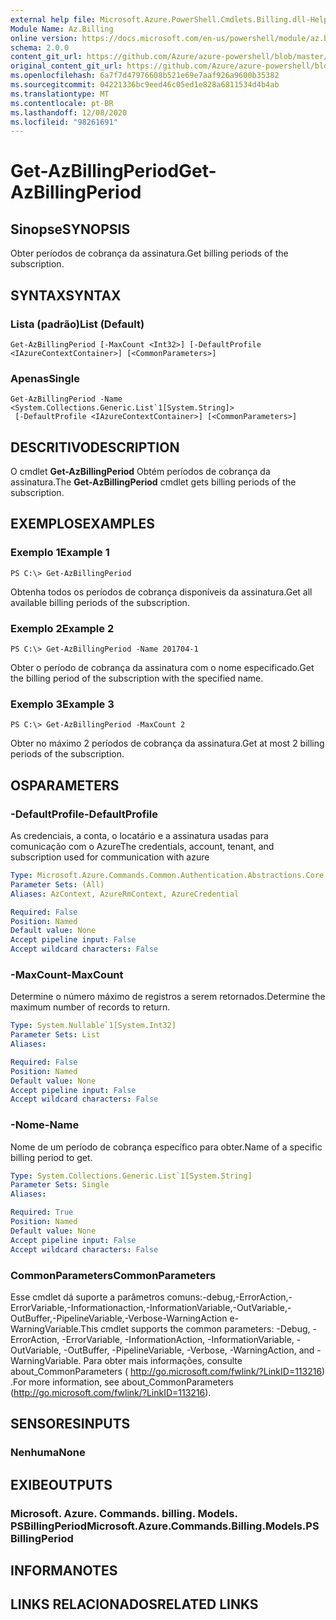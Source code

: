 ```yaml
---
external help file: Microsoft.Azure.PowerShell.Cmdlets.Billing.dll-Help.xml
Module Name: Az.Billing
online version: https://docs.microsoft.com/en-us/powershell/module/az.billing/get-azbillingperiod
schema: 2.0.0
content_git_url: https://github.com/Azure/azure-powershell/blob/master/src/Billing/Billing/help/Get-AzBillingPeriod.md
original_content_git_url: https://github.com/Azure/azure-powershell/blob/master/src/Billing/Billing/help/Get-AzBillingPeriod.md
ms.openlocfilehash: 6a7f7d47976608b521e69e7aaf926a9600b35382
ms.sourcegitcommit: 04221336bc9eed46c05ed1e828a6811534d4b4ab
ms.translationtype: MT
ms.contentlocale: pt-BR
ms.lasthandoff: 12/08/2020
ms.locfileid: "98261691"
---
```

# <span data-ttu-id="96ebe-101">Get-AzBillingPeriod</span><span class="sxs-lookup"><span data-stu-id="96ebe-101">Get-AzBillingPeriod</span></span>

## <span data-ttu-id="96ebe-102">Sinopse</span><span class="sxs-lookup"><span data-stu-id="96ebe-102">SYNOPSIS</span></span>
<span data-ttu-id="96ebe-103">Obter períodos de cobrança da assinatura.</span><span class="sxs-lookup"><span data-stu-id="96ebe-103">Get billing periods of the subscription.</span></span>

## <span data-ttu-id="96ebe-104">SYNTAX</span><span class="sxs-lookup"><span data-stu-id="96ebe-104">SYNTAX</span></span>

### <span data-ttu-id="96ebe-105">Lista (padrão)</span><span class="sxs-lookup"><span data-stu-id="96ebe-105">List (Default)</span></span>
```
Get-AzBillingPeriod [-MaxCount <Int32>] [-DefaultProfile <IAzureContextContainer>] [<CommonParameters>]
```

### <span data-ttu-id="96ebe-106">Apenas</span><span class="sxs-lookup"><span data-stu-id="96ebe-106">Single</span></span>
```
Get-AzBillingPeriod -Name <System.Collections.Generic.List`1[System.String]>
 [-DefaultProfile <IAzureContextContainer>] [<CommonParameters>]
```

## <span data-ttu-id="96ebe-107">DESCRITIVO</span><span class="sxs-lookup"><span data-stu-id="96ebe-107">DESCRIPTION</span></span>
<span data-ttu-id="96ebe-108">O cmdlet **Get-AzBillingPeriod** Obtém períodos de cobrança da assinatura.</span><span class="sxs-lookup"><span data-stu-id="96ebe-108">The **Get-AzBillingPeriod** cmdlet gets billing periods of the subscription.</span></span>

## <span data-ttu-id="96ebe-109">EXEMPLOS</span><span class="sxs-lookup"><span data-stu-id="96ebe-109">EXAMPLES</span></span>

### <span data-ttu-id="96ebe-110">Exemplo 1</span><span class="sxs-lookup"><span data-stu-id="96ebe-110">Example 1</span></span>
```
PS C:\> Get-AzBillingPeriod
```

<span data-ttu-id="96ebe-111">Obtenha todos os períodos de cobrança disponíveis da assinatura.</span><span class="sxs-lookup"><span data-stu-id="96ebe-111">Get all available billing periods of the subscription.</span></span>

### <span data-ttu-id="96ebe-112">Exemplo 2</span><span class="sxs-lookup"><span data-stu-id="96ebe-112">Example 2</span></span>
```
PS C:\> Get-AzBillingPeriod -Name 201704-1
```

<span data-ttu-id="96ebe-113">Obter o período de cobrança da assinatura com o nome especificado.</span><span class="sxs-lookup"><span data-stu-id="96ebe-113">Get the billing period of the subscription with the specified name.</span></span>

### <span data-ttu-id="96ebe-114">Exemplo 3</span><span class="sxs-lookup"><span data-stu-id="96ebe-114">Example 3</span></span>
```
PS C:\> Get-AzBillingPeriod -MaxCount 2
```

<span data-ttu-id="96ebe-115">Obter no máximo 2 períodos de cobrança da assinatura.</span><span class="sxs-lookup"><span data-stu-id="96ebe-115">Get at most 2 billing periods of the subscription.</span></span>

## <span data-ttu-id="96ebe-116">OS</span><span class="sxs-lookup"><span data-stu-id="96ebe-116">PARAMETERS</span></span>

### <span data-ttu-id="96ebe-117">-DefaultProfile</span><span class="sxs-lookup"><span data-stu-id="96ebe-117">-DefaultProfile</span></span>
<span data-ttu-id="96ebe-118">As credenciais, a conta, o locatário e a assinatura usadas para comunicação com o Azure</span><span class="sxs-lookup"><span data-stu-id="96ebe-118">The credentials, account, tenant, and subscription used for communication with azure</span></span>

```yaml
Type: Microsoft.Azure.Commands.Common.Authentication.Abstractions.Core.IAzureContextContainer
Parameter Sets: (All)
Aliases: AzContext, AzureRmContext, AzureCredential

Required: False
Position: Named
Default value: None
Accept pipeline input: False
Accept wildcard characters: False
```

### <span data-ttu-id="96ebe-119">-MaxCount</span><span class="sxs-lookup"><span data-stu-id="96ebe-119">-MaxCount</span></span>
<span data-ttu-id="96ebe-120">Determine o número máximo de registros a serem retornados.</span><span class="sxs-lookup"><span data-stu-id="96ebe-120">Determine the maximum number of records to return.</span></span>

```yaml
Type: System.Nullable`1[System.Int32]
Parameter Sets: List
Aliases:

Required: False
Position: Named
Default value: None
Accept pipeline input: False
Accept wildcard characters: False
```

### <span data-ttu-id="96ebe-121">-Nome</span><span class="sxs-lookup"><span data-stu-id="96ebe-121">-Name</span></span>
<span data-ttu-id="96ebe-122">Nome de um período de cobrança específico para obter.</span><span class="sxs-lookup"><span data-stu-id="96ebe-122">Name of a specific billing period to get.</span></span>

```yaml
Type: System.Collections.Generic.List`1[System.String]
Parameter Sets: Single
Aliases:

Required: True
Position: Named
Default value: None
Accept pipeline input: False
Accept wildcard characters: False
```

### <span data-ttu-id="96ebe-123">CommonParameters</span><span class="sxs-lookup"><span data-stu-id="96ebe-123">CommonParameters</span></span>
<span data-ttu-id="96ebe-124">Esse cmdlet dá suporte a parâmetros comuns:-debug,-ErrorAction,-ErrorVariable,-Informationaction,-InformationVariable,-OutVariable,-OutBuffer,-PipelineVariable,-Verbose-WarningAction e-WarningVariable.</span><span class="sxs-lookup"><span data-stu-id="96ebe-124">This cmdlet supports the common parameters: -Debug, -ErrorAction, -ErrorVariable, -InformationAction, -InformationVariable, -OutVariable, -OutBuffer, -PipelineVariable, -Verbose, -WarningAction, and -WarningVariable.</span></span> <span data-ttu-id="96ebe-125">Para obter mais informações, consulte about_CommonParameters ( http://go.microsoft.com/fwlink/?LinkID=113216) .</span><span class="sxs-lookup"><span data-stu-id="96ebe-125">For more information, see about_CommonParameters (http://go.microsoft.com/fwlink/?LinkID=113216).</span></span>

## <span data-ttu-id="96ebe-126">SENSORES</span><span class="sxs-lookup"><span data-stu-id="96ebe-126">INPUTS</span></span>

### <span data-ttu-id="96ebe-127">Nenhuma</span><span class="sxs-lookup"><span data-stu-id="96ebe-127">None</span></span>

## <span data-ttu-id="96ebe-128">EXIBE</span><span class="sxs-lookup"><span data-stu-id="96ebe-128">OUTPUTS</span></span>

### <span data-ttu-id="96ebe-129">Microsoft. Azure. Commands. billing. Models. PSBillingPeriod</span><span class="sxs-lookup"><span data-stu-id="96ebe-129">Microsoft.Azure.Commands.Billing.Models.PSBillingPeriod</span></span>

## <span data-ttu-id="96ebe-130">INFORMA</span><span class="sxs-lookup"><span data-stu-id="96ebe-130">NOTES</span></span>

## <span data-ttu-id="96ebe-131">LINKS RELACIONADOS</span><span class="sxs-lookup"><span data-stu-id="96ebe-131">RELATED LINKS</span></span>
